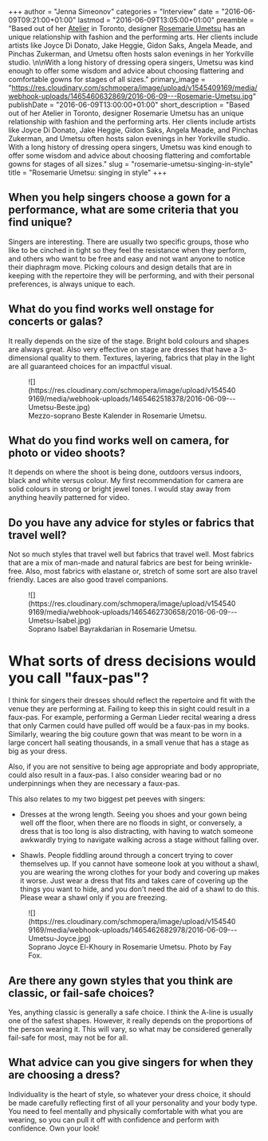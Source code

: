 +++
author = "Jenna Simeonov"
categories = "Interview"
date = "2016-06-09T09:21:00+01:00"
lastmod = "2016-06-09T13:05:00+01:00"
preamble = "Based out of her [Atelier](http://atelierrosemarieumetsu.com/home) in Toronto, designer [Rosemarie Umetsu](http://atelierrosemarieumetsu.com/biography) has an unique relationship with fashion and the performing arts. Her clients include artists like Joyce Di Donato, Jake Heggie, Gidon Saks, Angela Meade, and Pinchas Zukerman, and Umetsu often hosts salon evenings in her Yorkville studio. \n\nWith a long history of dressing opera singers, Umetsu was kind enough to offer some wisdom and advice about choosing flattering and comfortable gowns for stages of all sizes."
primary_image = "https://res.cloudinary.com/schmopera/image/upload/v1545409169/media/webhook-uploads/1465460632869/2016-06-09---Rosemarie-Umetsu.jpg"
publishDate = "2016-06-09T13:00:00+01:00"
short_description = "Based out of her Atelier in Toronto, designer Rosemarie Umetsu has an unique relationship with fashion and the performing arts. Her clients include artists like Joyce Di Donato, Jake Heggie, Gidon Saks, Angela Meade, and Pinchas Zukerman, and Umetsu often hosts salon evenings in her Yorkville studio. With a long history of dressing opera singers, Umetsu was kind enough to offer some wisdom and advice about choosing flattering and comfortable gowns for stages of all sizes."
slug = "rosemarie-umetsu-singing-in-style"
title = "Rosemarie Umetsu: singing in style"
+++

## When you help singers choose a gown for a performance, what are some criteria that you find unique?

Singers are interesting. There are usually two specific groups, those who like to be cinched in tight so they feel the resistance when they perform, and others who want to be free and easy and not want anyone to notice their diaphragm move. Picking colours and design details that are in keeping with the repertoire they will be performing, and with their personal preferences, is always unique to each.
 
## What do you find works well onstage for concerts or galas?

It really depends on the size of the stage. Bright bold colours and shapes are always great. Also very effective on stage are dresses that have a 3-dimensional quality to them. Textures, layering, fabrics that play in the light are all guaranteed choices for an impactful visual.

<figure data-type="image">
![](https://res.cloudinary.com/schmopera/image/upload/v1545409169/media/webhook-uploads/1465462518378/2016-06-09---Umetsu-Beste.jpg)
<figcaption>Mezzo-soprano Beste Kalender in Rosemarie Umetsu.</figcaption>
</figure>
 
## What do you find works well on camera, for photo or video shoots?

It depends on where the shoot is being done, outdoors versus indoors, black and white versus colour. My first recommendation for camera are solid colours in strong or bright jewel tones. I would stay away from anything heavily patterned for video. 
 
## Do you have any advice for styles or fabrics that travel well?

Not so much styles that travel well but fabrics that travel well. Most fabrics that are a mix of man-made and natural fabrics are best for being wrinkle-free. Also, most fabrics with elastane or, stretch of some sort are also travel friendly. Laces are also good travel companions.

<figure data-type="image">
![](https://res.cloudinary.com/schmopera/image/upload/v1545409169/media/webhook-uploads/1465462730658/2016-06-09---Umetsu-Isabel.jpg)<figcaption>Soprano Isabel Bayrakdarian in Rosemarie Umetsu.</figcaption>
</figure>
 
# What sorts of dress decisions would you call "faux-pas"?

I think for singers their dresses should reflect the repertoire and fit with the venue they are performing at. Failing to keep this in sight could result in a faux-pas. For example, performing a German Lieder recital wearing a dress that only Carmen could have pulled off would be a faux-pas in my books. Similarly, wearing the big couture gown that was meant to be worn in a large concert hall seating thousands, in a small venue that has a stage as big as your dress.  

Also, if you are not sensitive to being age appropriate and body appropriate, could also result in a faux-pas. I also consider wearing bad or no underpinnings when they are necessary a faux-pas.

This also relates to my two biggest pet peeves with singers:

- Dresses at the wrong length. Seeing you shoes and your gown being well off the floor, when there are no floods in sight, or conversely, a dress that is too long is also distracting, with having to watch someone awkwardly trying to navigate walking across a stage without falling over.

- Shawls. People fiddling around through a concert trying to cover themselves up. If you cannot have someone look at you without a shawl, you are wearing the wrong clothes for your body and covering up makes it worse. Just wear a dress that fits and takes care of covering up the things you want to hide, and you don't need the aid of a shawl to do this. Please wear a shawl only if you are freezing. 

<figure data-type="image">
![](https://res.cloudinary.com/schmopera/image/upload/v1545409169/media/webhook-uploads/1465462682978/2016-06-09---Umetsu-Joyce.jpg)
<figcaption>Soprano Joyce El-Khoury in Rosemarie Umetsu. Photo by Fay Fox.</figcaption>
</figure>

## Are there any gown styles that you think are classic, or fail-safe choices?

Yes, anything classic is generally a safe choice. I think the A-line is usually one of the safest shapes. However, it really depends on the proportions of the person wearing it. This will vary, so what may be considered generally fail-safe for most, may not be for all.
 
## What advice can you give singers for when they are choosing a dress?

Individuality is the heart of style, so whatever your dress choice, it should be made carefully reflecting first of all your personality and your body type. You need to feel mentally and physically comfortable with what you are wearing, so you can pull it off with confidence and perform with confidence. Own your look!
